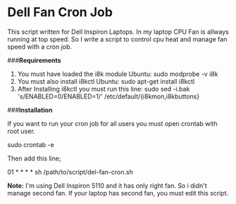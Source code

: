 Dell Fan Cron Job
================

This script written for Dell Inspiron Laptops. In my laptop CPU Fan is allways running at top speed. So I write a script to control cpu heat and manage fan speed with a cron job.

###**Requirements** 

1) You must have loaded the i8k module
Ubuntu: sudo modprobe -v i8k
2) You must also install i8kctl
Ubuntu: sudo apt-get install i8kctl
3) After Installing i8kctl you must run this line: 
sudo sed -i.bak 's/ENABLED=0/ENABLED=1/' /etc/default/{i8kmon,i8kbuttons}

###**Installation**

If you want to run your cron job for all users you must open crontab with root user.

sudo crontab -e

Then add this line;

01 * * * * sh /path/to/script/del-fan-cron.sh

**Note:** I'm using Dell Inspiron 5110 and it has only right fan. So i didn't manage second fan. If your laptop has second fan, you must edit this script.

